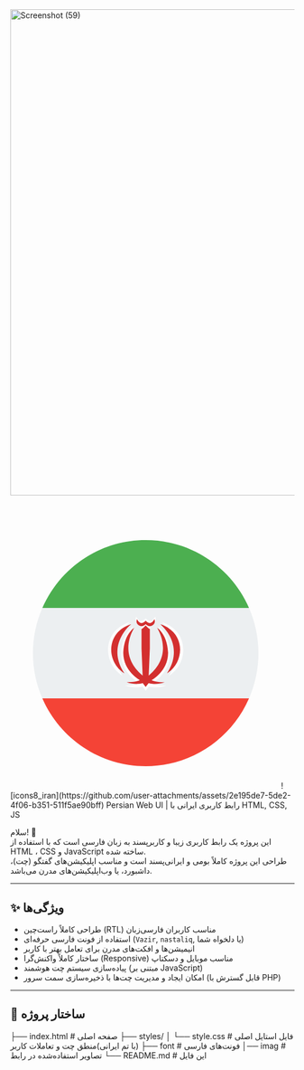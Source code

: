 <img width="1920" height="860" alt="Screenshot (59)" src="https://github.com/user-attachments/assets/677a079a-afc0-42ad-98d2-7cb87bb43dc5" />

# <?xml version="1.0" encoding="utf-8"?>
<svg xmlns="http://www.w3.org/2000/svg" viewBox="0 0 48 48" width="480" height="480">
  <path fill="#f44336" d="M42.325,32H5.675C8.763,39.061,15.801,44,24,44S39.237,39.061,42.325,32z" />
  <path fill="#eceff1" d="M44,24c0-2.846-0.604-5.549-1.675-8H5.675C4.604,18.451,4,21.154,4,24s0.604,5.549,1.675,8h36.649C43.396,29.549,44,26.846,44,24z M22.312,17.547C23.135,19.016,24,17.828,24,17.828s0.865,1.188,1.687-0.281c0.469,0.974-0.896,1.859-1.687,0.969C23.208,19.406,21.844,18.521,22.312,17.547z M21.198,18.51c0,0-4.979,3.891-1.318,9.49C16.432,25.891,16.13,20.099,21.198,18.51z M24.573,29.896L24,30.641l-0.573-0.74c0,0-1.339,0.443-3.104-0.172c1.448,0,2.255-0.255,2.552-0.406c0,0-3.276-1.771-3.214-5.365c0.193-3.635,2.13-4.745,2.13-4.745s-3.448,5.021,1.615,9.219l-0.219-5.193v-3.813C23.474,19.359,24,18.755,24,18.755s0.526,0.604,0.812,0.672v3.813l-0.224,5.193c5.068-4.193,1.62-9.219,1.62-9.219s1.938,1.104,2.13,4.75c0.063,3.594-3.214,5.359-3.214,5.359c0.297,0.151,1.104,0.411,2.552,0.411C25.911,30.349,24.573,29.896,24.573,29.896z M28.125,28c3.656-5.599-1.318-9.49-1.318-9.49C31.87,20.099,31.568,25.891,28.125,28z" />
  <path fill="#4caf50" d="M24,4C15.801,4,8.763,8.939,5.675,16h36.649C39.237,8.939,32.199,4,24,4z" />
  <path fill="#d32f2f" d="M26.569,18.882c0,0,4.553,3.561,1.206,8.686C30.927,25.638,31.203,20.336,26.569,18.882z" />
  <path fill="#d32f2f" d="M23.999,18.887c0.725,0.815,1.974,0.005,1.545-0.887c-0.753,1.344-1.545,0.257-1.545,0.257 S23.208,19.344,22.455,18C22.026,18.892,23.275,19.702,23.999,18.887z" />
  <path fill="#d32f2f" d="M27.971,23.874c-0.176-3.337-1.95-4.348-1.95-4.348s3.156,4.601-1.483,8.439l0.205-4.753v-3.49 c-0.262-0.062-0.744-0.615-0.744-0.615s-0.482,0.553-0.744,0.615v3.49l0.2,4.753c-4.634-3.843-1.478-8.439-1.478-8.439 s-1.774,1.015-1.95,4.343c-0.057,3.29,2.942,4.911,2.942,4.911c-0.272,0.138-1.011,0.372-2.336,0.372 c1.616,0.563,2.841,0.157,2.841,0.157l0.524,0.677l0.524-0.682c0,0,1.225,0.415,2.841-0.148c-1.325,0-2.064-0.238-2.336-0.377 C25.029,28.779,28.028,27.163,27.971,23.874z" />
  <path fill="#d32f2f" d="M21.434,18.882c-4.639,1.454-4.362,6.756-1.206,8.686C16.877,22.443,21.434,18.882,21.434,18.882z" />
</svg>![icons8_iran](https://github.com/user-attachments/assets/2e195de7-5de2-4f06-b351-511f5ae90bff)
 Persian Web UI | رابط کاربری ایرانی با HTML, CSS, JS

سلام! 👋  
این پروژه یک رابط کاربری زیبا و کاربرپسند به زبان فارسی است که با استفاده از HTML ، CSS و JavaScript ساخته شده.  
طراحی این پروژه کاملاً بومی و ایرانی‌پسند است و مناسب اپلیکیشن‌های گفتگو (چت)، داشبورد، یا وب‌اپلیکیشن‌های مدرن می‌باشد.

---

## ✨ ویژگی‌ها

- طراحی کاملاً راست‌چین (RTL) مناسب کاربران فارسی‌زبان
- استفاده از فونت فارسی حرفه‌ای (`Vazir`, `nastaliq`, یا دلخواه شما)
- انیمیشن‌ها و افکت‌های مدرن برای تعامل بهتر با کاربر
- ساختار کاملاً واکنش‌گرا (Responsive) مناسب موبایل و دسکتاپ
- پیاده‌سازی سیستم چت هوشمند (مبتنی بر JavaScript)
- امکان ایجاد و مدیریت چت‌ها با ذخیره‌سازی سمت سرور (قابل گسترش با PHP)

---

## 📂 ساختار پروژه

├── index.html # صفحه اصلی
├── styles/
│ └── style.css # فایل استایل اصلی (با تم ایرانی)منطق چت و تعاملات کاربر
├── font # فونت‌های فارسی
│── imag # تصاویر استفاده‌شده در رابط
└── README.md # این فایل

